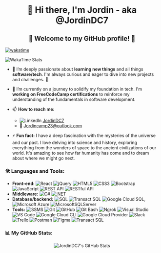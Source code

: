 <h1 align="center">👋 Hi there, I'm Jordin - aka @JordinDC7</h1>

<h2 align="center">🌟 Welcome to my GitHub profile! 🌟</h2>



[![wakatime](https://wakatime.com/badge/user/7e02b738-b57b-44c2-9de0-75585f97319e.svg)](https://wakatime.com/@7e02b738-b57b-44c2-9de0-75585f97319e) 

![WakaTime Stats](https://wakatime.com/share/@Jcamp97/900dde18-a518-415c-9c75-3aefee0aad69.svg)

- 👀 I’m deeply passionate about **learning new things** and all things **software/tech**. I'm always curious and eager to dive into new projects and challenges. 🚀
- 🌱 I’m currently on a journey to solidify my foundation in tech. I'm **working on FreeCodeCamp certifications** to reinforce my understanding of the fundamentals in software development.
- 📫 **How to reach me:** 
  - ![LinkedIn](https://img.shields.io/badge/LinkedIn-JordinDC7-blue?style=flat-square&logo=linkedin) [JordinDC7](https://www.linkedin.com/in/JordinDC7)
  - 📧 Jordincamp23@outlook.com

- ⚡ **Fun fact:** I have a deep fascination with the mysteries of the universe and our past. I love delving into science and history, exploring everything from the wonders of space to the ancient civilizations of our world. It's amazing to see how far humanity has come and to dream about where we might go next.

### 🛠 Languages and Tools:

- **Front-end:** ![React](https://img.shields.io/badge/-React-20232A?style=flat-square&logo=react&logoColor=61DAFB) ![jQuery](https://img.shields.io/badge/-jQuery-0769AD?style=flat-square&logo=jquery&logoColor=white) ![HTML5](https://img.shields.io/badge/-HTML5-E34F26?style=flat-square&logo=html5&logoColor=white) ![CSS3](https://img.shields.io/badge/-CSS3-1572B6?style=flat-square&logo=css3&logoColor=white) ![Bootstrap](https://img.shields.io/badge/-Bootstrap-7952B3?style=flat-square&logo=bootstrap&logoColor=white) ![JavaScript](https://img.shields.io/badge/-JavaScript-F7DF1E?style=flat-square&logo=javascript&logoColor=black) ![REST API](https://img.shields.io/badge/-REST_API-009688?style=flat-square&logo=rest&logoColor=white) ![RESTful API](https://img.shields.io/badge/-RESTful_API-009688?style=flat-square&logo=restful&logoColor=white)
- **Middleware:** ![C#](https://img.shields.io/badge/-C%23-239120?style=flat-square&logo=c-sharp&logoColor=white) ![.NET](https://img.shields.io/badge/-.NET-512BD4?style=flat-square&logo=.net&logoColor=white) 
- **Database/backend:** ![SQL](https://img.shields.io/badge/-SQL-336791?style=flat-square&logo=sqlite&logoColor=white) ![Transact SQL](https://img.shields.io/badge/-Transact_SQL-336791?style=flat-square&logo=transact-sql&logoColor=white)  ![Google Cloud SQL](https://img.shields.io/badge/-Google_Cloud_SQL-4285F4?style=flat-square&logo=googlecloud&logoColor=white), ![Microsoft Azure](https://img.shields.io/badge/-Microsoft_Azure-0078D4?style=flat-square&logo=microsoftazure&logoColor=white) ![MicrosoftSQLServer](https://img.shields.io/badge/Microsoft%20SQL%20Server-CC2927?style=flat-square&logo=microsoft%20sql%20server&logoColor=white)
- **Tools:** ![SSMS](https://img.shields.io/badge/-SSMS-CC2927?style=flat-square&logo=microsoftsqlserver&logoColor=white) ![Git](https://img.shields.io/badge/-Git-F05032?style=flat-square&logo=git&logoColor=white) ![GitHub](https://img.shields.io/badge/-GitHub-181717?style=flat-square&logo=github&logoColor=white) ![Git Bash](https://img.shields.io/badge/-Git_Bash-4EAA25?style=flat-square&logo=gnu-bash&logoColor=white) ![Ngrok](https://img.shields.io/badge/-Ngrok-1F1E37?style=flat-square&logo=ngrok&logoColor=white) ![Visual Studio](https://img.shields.io/badge/-Visual_Studio-5C2D91?style=flat-square&logo=visualstudio&logoColor=white) ![VS Code](https://img.shields.io/badge/-VS_Code-007ACC?style=flat-square&logo=visualstudiocode&logoColor=white) ![Google Cloud CLI](https://img.shields.io/badge/-Google_Cloud_CLI-4285F4?style=flat-square&logo=googlecloud&logoColor=white) ![Google Cloud Provider](https://img.shields.io/badge/-Google_Cloud_Provider-4285F4?style=flat-square&logo=googlecloud&logoColor=white) ![Slack](https://img.shields.io/badge/-Slack-4A154B?style=flat-square&logo=slack&logoColor=white) ![Trello](https://img.shields.io/badge/-Trello-0079BF?style=flat-square&logo=trello&logoColor=white) ![Postman](https://img.shields.io/badge/-Postman-FF6C37?style=flat-square&logo=postman&logoColor=white) ![Figma](https://img.shields.io/badge/-Figma-F24E1E?style=flat-square&logo=figma&logoColor=white) ![Transact SQL](https://img.shields.io/badge/-Transact_SQL-336791?style=flat-square&logo=transact-sql&logoColor=white) 

### 📊 My GitHub Stats:

<p align="center">
  <img src="https://github-readme-stats.vercel.app/api?username=JordinDC7&show_icons=true&theme=dark&count_private=true&include_all_commits=true&cache_seconds=1800" alt="JordinDC7's GitHub Stats">
</p>


<!--- This is a comment in your README.md file
JordinDC7/JordinDC7 is a ✨ special ✨ repository because its `README.md` (this file) appears on your GitHub profile.
You can click the Preview link to take a look at your changes.
--->
